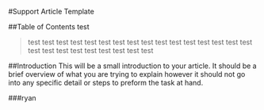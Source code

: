 #Support Article Template


##Table of Contents
test


>test
>test
>test
>test
>test
>test
>test
>test
>test
>test
>test
>test
>test
>test
>test
>test
>test
>test
>test
>test
>test
>test
>test
>test
>test

##Introduction
This will be a small introduction to your article.  It should be a brief overview of what you are trying to explain however it should not go into any specific detail or steps to preform the task at hand.

###ryan
